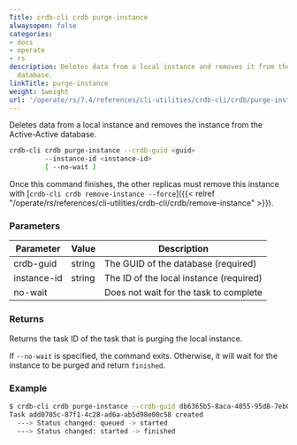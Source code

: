 ```yaml
---
Title: crdb-cli crdb purge-instance
alwaysopen: false
categories:
- docs
- operate
- rs
description: Deletes data from a local instance and removes it from the Active-Active
  database.
linkTitle: purge-instance
weight: $weight
url: '/operate/rs/7.4/references/cli-utilities/crdb-cli/crdb/purge-instance/'
---
```


Deletes data from a local instance and removes the instance from the Active-Active database.

```sh
crdb-cli crdb purge-instance --crdb-guid <guid>
         --instance-id <instance-id>
         [ --no-wait ]
```

Once this command finishes, the other replicas must remove this instance with [`crdb-cli crdb remove-instance --force`]({{< relref "/operate/rs/references/cli-utilities/crdb-cli/crdb/remove-instance" >}}).

### Parameters

| Parameter                 | Value  | Description                                      |
|---------------------------|--------|--------------------------------------------------|
| crdb-guid        | string | The GUID of the database (required)              |
| instance-id  | string | The ID of the local instance (required) |
| no-wait                   |        | Does not wait for the task to complete           |

### Returns

Returns the task ID of the task that is purging the local instance.

If `--no-wait` is specified, the command exits. Otherwise, it will wait for the instance to be purged and return `finished`.

### Example

```sh
$ crdb-cli crdb purge-instance --crdb-guid db6365b5-8aca-4055-95d8-7eb0105c0b35 --instance-id 2
Task add0705c-87f1-4c28-ad6a-ab5d98e00c58 created
  ---> Status changed: queued -> started
  ---> Status changed: started -> finished
```

